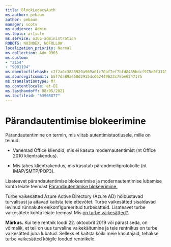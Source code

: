 ```yaml
---
title: BlockLegacyAuth
ms.author: pebaum
author: pebaum
manager: scotv
ms.audience: Admin
ms.topic: article
ms.service: o365-administration
ROBOTS: NOINDEX, NOFOLLOW
localization_priority: Normal
ms.collection: Adm_O365
ms.custom:
- "3154"
- "9001194"
ms.openlocfilehash: c2f2a0c3888920a969a6fc70af7ef7bfd8435bdcf975e0f31452b5da85e3a208
ms.sourcegitcommit: b5f7da89a650d2915dc652449623c78be6247175
ms.translationtype: MT
ms.contentlocale: et-EE
ms.lasthandoff: 08/05/2021
ms.locfileid: "53968877"
---
```

# <a name="blocking-legacy-authentication"></a>Pärandautentimise blokeerimine

Pärandautentimine on termin, mis viitab autentimistaotlusele, mille on teinud:

- Vanemad Office kliendid, mis ei kasuta modernautentimist (nt Office 2010 klientrakendus).

- Mis tahes klientrakendus, mis kasutab pärandmeiliprotokolle (nt IMAP/SMTP/POP3).

Lisateavet pärandautentimise blokeerimise ja modernautentimise lubamise kohta leiate teemast [Pärandautentimise blokeerimine.](https://docs.microsoft.com/azure/active-directory/conditional-access/concept-conditional-access-block-legacy-authentication)

Turbe vaikesätted Azure Active Directory (Azure AD) hõlbustavad turvalisust ja aitavad kaitsta teie ettevõtet. Turbe vaikesätted sisaldavad levinud rünnakute eelkonfigureeritud turbesätteid.
Lisateavet turbe vaikesätete kohta leiate teemast Mis [on turbe vaikesätted?](https://docs.microsoft.com/azure/active-directory/fundamentals/concept-fundamentals-security-defaults). 

**Märkus.** Kui teie rentnik loodi 22. oktoobril 2019 või pärast seda, on võimalik, et teil on uus turvaline vaikekäitumine ja teie rentnikus on turbe vaikesätted juba lubatud.  Selleks et kaitsta kõiki meie kasutajaid, tehakse turbe vaikesätted kõigile loodud rentnikele.

